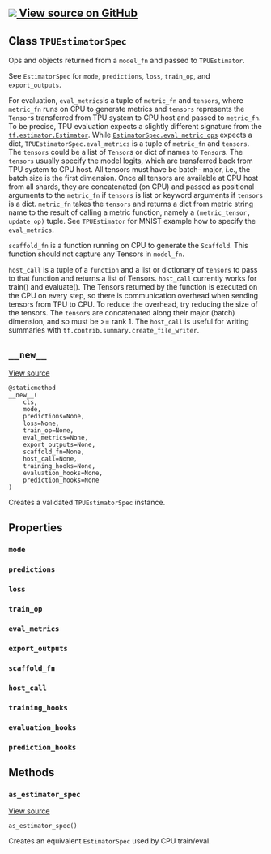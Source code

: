 [ ![](https://tensorflow.google.cn/images/GitHub-Mark-32px.png) View source on
GitHub
](https://github.com/tensorflow/estimator/tree/master/tensorflow_estimator/python/estimator/tpu/tpu_estimator.py)  
---  
  
## Class `TPUEstimatorSpec`

Ops and objects returned from a `model_fn` and passed to `TPUEstimator`.

See `EstimatorSpec` for `mode`, `predictions`, `loss`, `train_op`, and
`export_outputs`.

For evaluation, `eval_metrics`is a tuple of `metric_fn` and `tensors`, where
`metric_fn` runs on CPU to generate metrics and `tensors` represents the
`Tensor`s transferred from TPU system to CPU host and passed to `metric_fn`.
To be precise, TPU evaluation expects a slightly different signature from the
[`tf.estimator.Estimator`](https://tensorflow.google.cn/api_docs/python/tf/estimator/Estimator).
While
[`EstimatorSpec.eval_metric_ops`](/api_docs/python/tf/estimator/EstimatorSpec#eval_metric_ops)
expects a dict, `TPUEstimatorSpec.eval_metrics` is a tuple of `metric_fn` and
`tensors`. The `tensors` could be a list of `Tensor`s or dict of names to
`Tensor`s. The `tensors` usually specify the model logits, which are
transferred back from TPU system to CPU host. All tensors must have be batch-
major, i.e., the batch size is the first dimension. Once all tensors are
available at CPU host from all shards, they are concatenated (on CPU) and
passed as positional arguments to the `metric_fn` if `tensors` is list or
keyword arguments if `tensors` is a dict. `metric_fn` takes the `tensors` and
returns a dict from metric string name to the result of calling a metric
function, namely a `(metric_tensor, update_op)` tuple. See `TPUEstimator` for
MNIST example how to specify the `eval_metrics`.

`scaffold_fn` is a function running on CPU to generate the `Scaffold`. This
function should not capture any Tensors in `model_fn`.

`host_call` is a tuple of a `function` and a list or dictionary of `tensors`
to pass to that function and returns a list of Tensors. `host_call` currently
works for train() and evaluate(). The Tensors returned by the function is
executed on the CPU on every step, so there is communication overhead when
sending tensors from TPU to CPU. To reduce the overhead, try reducing the size
of the tensors. The `tensors` are concatenated along their major (batch)
dimension, and so must be >= rank 1. The `host_call` is useful for writing
summaries with `tf.contrib.summary.create_file_writer`.

## `__new__`

[View
source](https://github.com/tensorflow/estimator/tree/master/tensorflow_estimator/python/estimator/tpu/tpu_estimator.py)

    
    
    @staticmethod
    __new__(
        cls,
        mode,
        predictions=None,
        loss=None,
        train_op=None,
        eval_metrics=None,
        export_outputs=None,
        scaffold_fn=None,
        host_call=None,
        training_hooks=None,
        evaluation_hooks=None,
        prediction_hooks=None
    )
    

Creates a validated `TPUEstimatorSpec` instance.

## Properties

### `mode`

### `predictions`

### `loss`

### `train_op`

### `eval_metrics`

### `export_outputs`

### `scaffold_fn`

### `host_call`

### `training_hooks`

### `evaluation_hooks`

### `prediction_hooks`

## Methods

### `as_estimator_spec`

[View
source](https://github.com/tensorflow/estimator/tree/master/tensorflow_estimator/python/estimator/tpu/tpu_estimator.py)

    
    
    as_estimator_spec()
    

Creates an equivalent `EstimatorSpec` used by CPU train/eval.


